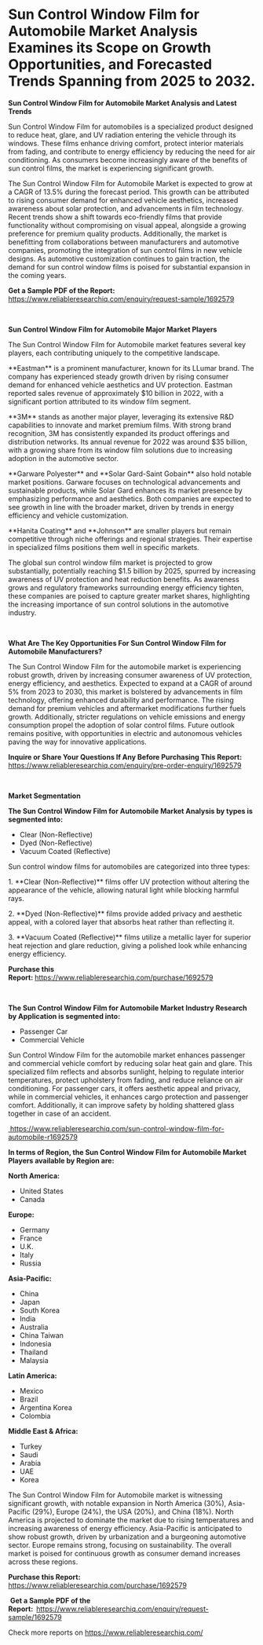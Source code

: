 <p><h1>Sun Control Window Film for Automobile Market Analysis Examines its Scope on Growth Opportunities, and Forecasted Trends Spanning from 2025 to 2032.</h1></p><p><strong>Sun Control Window Film for Automobile Market Analysis and Latest Trends</strong></p>
<p><p>Sun Control Window Film for automobiles is a specialized product designed to reduce heat, glare, and UV radiation entering the vehicle through its windows. These films enhance driving comfort, protect interior materials from fading, and contribute to energy efficiency by reducing the need for air conditioning. As consumers become increasingly aware of the benefits of sun control films, the market is experiencing significant growth.</p><p>The Sun Control Window Film for Automobile Market is expected to grow at a CAGR of 13.5% during the forecast period. This growth can be attributed to rising consumer demand for enhanced vehicle aesthetics, increased awareness about solar protection, and advancements in film technology. Recent trends show a shift towards eco-friendly films that provide functionality without compromising on visual appeal, alongside a growing preference for premium quality products. Additionally, the market is benefitting from collaborations between manufacturers and automotive companies, promoting the integration of sun control films in new vehicle designs. As automotive customization continues to gain traction, the demand for sun control window films is poised for substantial expansion in the coming years.</p></p>
<p><strong>Get a Sample PDF of the Report:&nbsp;</strong> <a href="https://www.reliableresearchiq.com/enquiry/request-sample/1692579?utm_campaign=103&utm_medium=2&utm_source=Github&utm_content=ia&utm_term=08012025&utm_id=sun-control-window-film-for-automobile">https://www.reliableresearchiq.com/enquiry/request-sample/1692579</a></p>
<p>&nbsp;</p>
<p><strong>Sun Control Window Film for Automobile Major Market Players</strong></p>
<p><p>The Sun Control Window Film for Automobile market features several key players, each contributing uniquely to the competitive landscape. </p><p>**Eastman** is a prominent manufacturer, known for its LLumar brand. The company has experienced steady growth driven by rising consumer demand for enhanced vehicle aesthetics and UV protection. Eastman reported sales revenue of approximately $10 billion in 2022, with a significant portion attributed to its window film segment.</p><p>**3M** stands as another major player, leveraging its extensive R&D capabilities to innovate and market premium films. With strong brand recognition, 3M has consistently expanded its product offerings and distribution networks. Its annual revenue for 2022 was around $35 billion, with a growing share from its window film solutions due to increasing adoption in the automotive sector.</p><p>**Garware Polyester** and **Solar Gard-Saint Gobain** also hold notable market positions. Garware focuses on technological advancements and sustainable products, while Solar Gard enhances its market presence by emphasizing performance and aesthetics. Both companies are expected to see growth in line with the broader market, driven by trends in energy efficiency and vehicle customization.</p><p>**Hanita Coating** and **Johnson** are smaller players but remain competitive through niche offerings and regional strategies. Their expertise in specialized films positions them well in specific markets.</p><p>The global sun control window film market is projected to grow substantially, potentially reaching $1.5 billion by 2025, spurred by increasing awareness of UV protection and heat reduction benefits. As awareness grows and regulatory frameworks surrounding energy efficiency tighten, these companies are poised to capture greater market shares, highlighting the increasing importance of sun control solutions in the automotive industry.</p></p>
<p>&nbsp;</p>
<p><strong>What Are The Key Opportunities For Sun Control Window Film for Automobile Manufacturers?</strong></p>
<p><p>The Sun Control Window Film for the automobile market is experiencing robust growth, driven by increasing consumer awareness of UV protection, energy efficiency, and aesthetics. Expected to expand at a CAGR of around 5% from 2023 to 2030, this market is bolstered by advancements in film technology, offering enhanced durability and performance. The rising demand for premium vehicles and aftermarket modifications further fuels growth. Additionally, stricter regulations on vehicle emissions and energy consumption propel the adoption of solar control films. Future outlook remains positive, with opportunities in electric and autonomous vehicles paving the way for innovative applications.</p></p>
<p><strong>Inquire or Share Your Questions If Any Before Purchasing This Report:</strong> <a href="https://www.reliableresearchiq.com/enquiry/pre-order-enquiry/1692579?utm_campaign=103&utm_medium=2&utm_source=Github&utm_content=ia&utm_term=08012025&utm_id=sun-control-window-film-for-automobile">https://www.reliableresearchiq.com/enquiry/pre-order-enquiry/1692579</a></p>
<p>&nbsp;</p>
<p><strong>Market Segmentation</strong></p>
<p><strong>The Sun Control Window Film for Automobile Market Analysis by types is segmented into:</strong></p>
<p><ul><li>Clear (Non-Reflective)</li><li>Dyed (Non-Reflective)</li><li>Vacuum Coated (Reflective)</li></ul></p>
<p><p>Sun control window films for automobiles are categorized into three types: </p><p>1. **Clear (Non-Reflective)** films offer UV protection without altering the appearance of the vehicle, allowing natural light while blocking harmful rays. </p><p>2. **Dyed (Non-Reflective)** films provide added privacy and aesthetic appeal, with a colored layer that absorbs heat rather than reflecting it. </p><p>3. **Vacuum Coated (Reflective)** films utilize a metallic layer for superior heat rejection and glare reduction, giving a polished look while enhancing energy efficiency.</p></p>
<p><strong>Purchase this Report:&nbsp;</strong><a href="https://www.reliableresearchiq.com/purchase/1692579?utm_campaign=103&utm_medium=2&utm_source=Github&utm_content=ia&utm_term=08012025&utm_id=sun-control-window-film-for-automobile">https://www.reliableresearchiq.com/purchase/1692579</a></p>
<p>&nbsp;</p>
<p><strong>The Sun Control Window Film for Automobile Market Industry Research by Application is segmented into:</strong></p>
<p><ul><li>Passenger Car</li><li>Commercial Vehicle</li></ul></p>
<p><p>Sun Control Window Film for the automobile market enhances passenger and commercial vehicle comfort by reducing solar heat gain and glare. This specialized film reflects and absorbs sunlight, helping to regulate interior temperatures, protect upholstery from fading, and reduce reliance on air conditioning. For passenger cars, it offers aesthetic appeal and privacy, while in commercial vehicles, it enhances cargo protection and passenger comfort. Additionally, it can improve safety by holding shattered glass together in case of an accident.</p></p>
<p><a href="https://www.reliableresearchiq.com/sun-control-window-film-for-automobile-r1692579?utm_campaign=103&utm_medium=2&utm_source=Github&utm_content=ia&utm_term=08012025&utm_id=sun-control-window-film-for-automobile">&nbsp;https://www.reliableresearchiq.com/sun-control-window-film-for-automobile-r1692579</a></p>
<p><strong>In terms of Region, the Sun Control Window Film for Automobile Market Players available by Region are:</strong></p>
<p>
    <p> <strong> North America: </strong>
        <ul>
            <li>United States</li>
            <li>Canada</li>
        </ul>
        </p> 
    <p> <strong> Europe: </strong>
        <ul>
            <li>Germany</li>
            <li>France</li>
            <li>U.K.</li>
            <li>Italy</li>
            <li>Russia</li>
        </ul>
        </p> 
    <p> <strong> Asia-Pacific: </strong>
        <ul>
            <li>China</li>
            <li>Japan</li>
            <li>South Korea</li>
            <li>India</li>
            <li>Australia</li>
            <li>China Taiwan</li>
            <li>Indonesia</li>
            <li>Thailand</li>
            <li>Malaysia</li>
        </ul>
        </p> 
    <p> <strong> Latin America: </strong>
        <ul>
            <li>Mexico</li>
            <li>Brazil</li>
            <li>Argentina Korea</li>
            <li>Colombia</li>
        </ul>
        </p> 
    <p> <strong> Middle East & Africa: </strong>
        <ul>
            <li>Turkey</li>
            <li>Saudi</li>
            <li>Arabia</li>
            <li>UAE</li>
            <li>Korea</li>
        </ul>
    </p>
    </p>
<p><p>The Sun Control Window Film for Automobile market is witnessing significant growth, with notable expansion in North America (30%), Asia-Pacific (29%), Europe (24%), the USA (20%), and China (18%). North America is projected to dominate the market due to rising temperatures and increasing awareness of energy efficiency. Asia-Pacific is anticipated to show robust growth, driven by urbanization and a burgeoning automotive sector. Europe remains strong, focusing on sustainability. The overall market is poised for continuous growth as consumer demand increases across these regions.</p></p>
<p><strong>Purchase this Report: </strong><a href="https://www.reliableresearchiq.com/purchase/1692579?utm_campaign=103&utm_medium=2&utm_source=Github&utm_content=ia&utm_term=08012025&utm_id=sun-control-window-film-for-automobile">https://www.reliableresearchiq.com/purchase/1692579</a></p>
<p>&nbsp;<strong>Get a Sample PDF of the Report:&nbsp;&nbsp;</strong><a href="https://www.reliableresearchiq.com/enquiry/request-sample/1692579?utm_campaign=103&utm_medium=2&utm_source=Github&utm_content=ia&utm_term=08012025&utm_id=sun-control-window-film-for-automobile">https://www.reliableresearchiq.com/enquiry/request-sample/1692579</a></p>
<p><strong></strong></p>
<p>Check more reports on <a href="https://www.reliableresearchiq.com/?utm_campaign=103&utm_medium=2&utm_source=Github&utm_content=ia&utm_term=08012025&utm_id=sun-control-window-film-for-automobile">https://www.reliableresearchiq.com/</a></p>